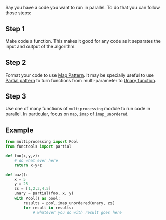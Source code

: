 Say you have a code you want to run in parallel. To do that you can follow those steps:
## Step 1
Make code a function. This makes it good for any code as it separates the input and output of the algorithm.
## Step 2
Format your code to use [Map Pattern](Map%20Pattern.md). It may be specially useful to use [Partial pattern](Partial%20pattern.md) to turn functions from multi-parameter to [Unary function](Unary%20function.md). 
## Step 3
Use one of many functions of `multiprocessing` module to run code in parallel. In particular, focus on `map`, `imap` of `imap_unordered`.
## Example
```python
from multiprocessing import Pool
from functools import partial

def foo(x,y,z):
	# do what ever here 
	return x+y+z

def baz():
	x = 5
	y = 25
	zs = [1,2,3,4,5]
	unary = partial(foo, x, y)
	with Pool() as pool:
		results = pool.imap_unordered(unary, zs)
		for result in results:
			# whatever you do with result goes here
```
